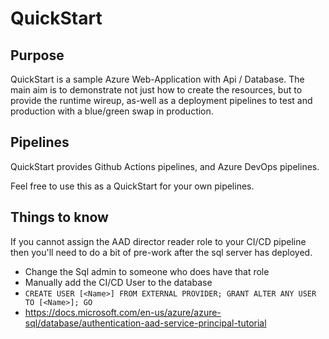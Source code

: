 # QuickStart

## Purpose
QuickStart is a sample Azure Web-Application with Api / Database. The main aim is to demonstrate not just how to create the resources, but to provide the runtime wireup, as-well as a deployment pipelines to test and production with a blue/green swap in production.

## Pipelines
QuickStart provides Github Actions pipelines, and Azure DevOps pipelines. 

Feel free to use this as a QuickStart for your own pipelines.

## Things to know
If you cannot assign the AAD director reader role to your CI/CD pipeline then you'll need to do a bit of pre-work after the sql server has deployed.

 - Change the Sql admin to someone who does have that role
 - Manually add the CI/CD User to the database
 - ``` CREATE USER [<Name>] FROM EXTERNAL PROVIDER; GRANT ALTER ANY USER TO [<Name>]; GO ```
 - https://docs.microsoft.com/en-us/azure/azure-sql/database/authentication-aad-service-principal-tutorial
 